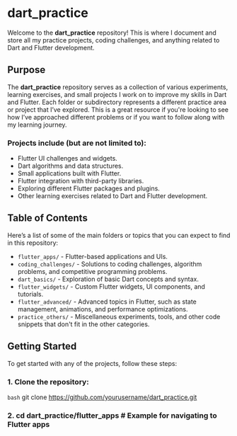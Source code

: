 # dart_practice

Welcome to the **dart_practice** repository! This is where I document and store all my practice projects, coding challenges, and anything related to Dart and Flutter development.

## Purpose

The **dart_practice** repository serves as a collection of various experiments, learning exercises, and small projects I work on to improve my skills in Dart and Flutter. Each folder or subdirectory represents a different practice area or project that I’ve explored. This is a great resource if you're looking to see how I’ve approached different problems or if you want to follow along with my learning journey.

### Projects include (but are not limited to):
- Flutter UI challenges and widgets.
- Dart algorithms and data structures.
- Small applications built with Flutter.
- Flutter integration with third-party libraries.
- Exploring different Flutter packages and plugins.
- Other learning exercises related to Dart and Flutter development.

## Table of Contents

Here’s a list of some of the main folders or topics that you can expect to find in this repository:

- `flutter_apps/` - Flutter-based applications and UIs.
- `coding_challenges/` - Solutions to coding challenges, algorithm problems, and competitive programming problems.
- `dart_basics/` - Exploration of basic Dart concepts and syntax.
- `flutter_widgets/` - Custom Flutter widgets, UI components, and tutorials.
- `flutter_advanced/` - Advanced topics in Flutter, such as state management, animations, and performance optimizations.
- `practice_others/` - Miscellaneous experiments, tools, and other code snippets that don't fit in the other categories.

## Getting Started

To get started with any of the projects, follow these steps:

### 1. Clone the repository:
```bash```
git clone https://github.com/yourusername/dart_practice.git

### 2. cd dart_practice/flutter_apps  # Example for navigating to Flutter apps



